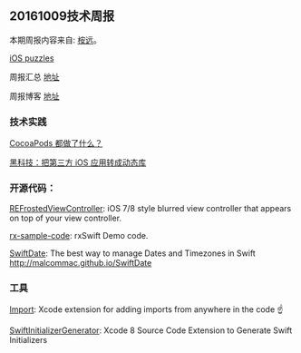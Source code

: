 
## 20161009技术周报

本期周报内容来自: [桉远](https://github.com/AnYuan)。


[iOS puzzles](https://github.com/BaiduHiDeviOS/iOS-puzzles)

周报汇总 [地址](https://github.com/BaiduHiDeviOS/iOS-Tech-Weekly)

周报博客 [地址](http://baiduhidevios.github.io/)


### 技术实践


[CocoaPods 都做了什么？](http://draveness.me/cocoapods/)

[黑科技：把第三方 iOS 应用转成动态库](http://mp.weixin.qq.com/s?__biz=MjM5NTIyNTUyMQ==&mid=2709545228&idx=1&sn=7a47a0de32e06f9c465319e8db8ca13f&chksm=828f0bd2b5f882c46416ab20cd9ea482b3c57b202d876b75d5625a1bb036d40fe01d31c2679a&scene=0#wechat_redirect)


### 开源代码：

[REFrostedViewController](https://github.com/romaonthego/REFrostedViewController): iOS 7/8 style blurred view controller that appears on top of your view controller.

[rx-sample-code](https://github.com/DianQK/rx-sample-code): rxSwift Demo code.

[SwiftDate](https://github.com/malcommac/SwiftDate): The best way to manage Dates and Timezones in Swift http://malcommac.github.io/SwiftDate


### 工具

[Import](https://github.com/markohlebar/Import): Xcode extension for adding imports from anywhere in the code ☝️

[SwiftInitializerGenerator](https://github.com/Bouke/SwiftInitializerGenerator): Xcode 8 Source Code Extension to Generate Swift Initializers
